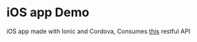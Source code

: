 iOS app Demo
====== 

iOS app made with Ionic and Cordova, Consumes <a href="https://github.com/abe4mvp/node-api">this</a> restful API
